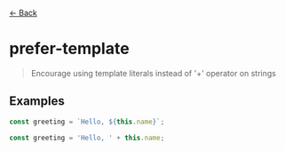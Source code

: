 [&#x2190; Back](./)
# prefer-template

> Encourage using template literals instead of '+' operator on strings

 

## Examples

<code-highlight>
 
<div slot="correct">

```js
const greeting = `Hello, ${this.name}`;
```

</div>

 
<div slot="incorrect">

```js
const greeting = 'Hello, ' + this.name;
```

</div>

 
</code-highlight>

